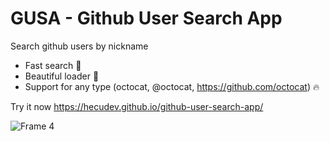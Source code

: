 # GUSA - Github User Search App

Search github users by nickname

- Fast search 🔎
- Beautiful loader 🔄
- Support for any type (octocat, @octocat, https://github.com/octocat) 🔥

Try it now https://hecudev.github.io/github-user-search-app/

![Frame 4](https://user-images.githubusercontent.com/127613678/228616940-a69307bb-23ea-4ee8-acc0-c0c33fa9ff14.png)
